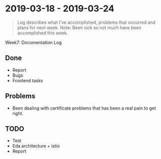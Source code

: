 #  2019-03-18 - 2019-03-24
> Log describes what I've accomplished, problems that occurred and plans for next week.
Note: Been sick so not much have been accomplished this week.

Week7: Documentation Log

## Done
* Report
* Bugs
* Frontend tasks

## Problems
* Been dealing with certificate problems that has been a real pain to get right.

## TODO
* Test
* Eda architecture + istio
* Report
